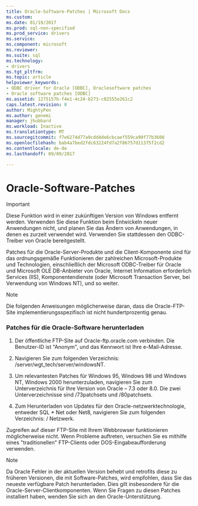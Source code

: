 ```yaml
---
title: Oracle-Software-Patches | Microsoft Docs
ms.custom: 
ms.date: 01/19/2017
ms.prod: sql-non-specified
ms.prod_service: drivers
ms.service: 
ms.component: microsoft
ms.reviewer: 
ms.suite: sql
ms.technology:
- drivers
ms.tgt_pltfrm: 
ms.topic: article
helpviewer_keywords:
- ODBC driver for Oracle [ODBC], Oraclesoftware patches
- Oracle software patches [ODBC]
ms.assetid: 1275157b-f4e1-4c24-b273-c02555e261c2
caps.latest.revision: 8
author: MightyPen
ms.author: genemi
manager: jhubbard
ms.workload: Inactive
ms.translationtype: MT
ms.sourcegitcommit: f7e6274d77a9cdd4de6cbcaef559ca99f77b3608
ms.openlocfilehash: bab4a7bed2fdc63224fd7a2f86757d11375f2cd2
ms.contentlocale: de-de
ms.lasthandoff: 09/09/2017

---
```

# <a name="oracle-software-patches"></a>Oracle-Software-Patches
> [!IMPORTANT]  
>  Diese Funktion wird in einer zukünftigen Version von Windows entfernt werden. Verwenden Sie diese Funktion beim Entwickeln neuer Anwendungen nicht, und planen Sie das Ändern von Anwendungen, in denen es zurzeit verwendet wird. Verwenden Sie stattdessen den ODBC-Treiber von Oracle bereitgestellt.  
  
 Patches für die Oracle-Server-Produkte und die Client-Komponente sind für das ordnungsgemäße Funktionieren der zahlreichen Microsoft-Produkte und Technologien, einschließlich der Microsoft ODBC-Treiber für Oracle und Microsoft OLE DB-Anbieter von Oracle, Internet Information erforderlich Services (IIS), Komponentendienste (oder Microsoft Transaction Server, bei Verwendung von Windows NT), und so weiter.  
  
> [!NOTE]  
>  Die folgenden Anweisungen möglicherweise daran, dass die Oracle-FTP-Site implementierungsspezifisch ist nicht hundertprozentig genau.  
  
### <a name="to-download-the-oracle-software-patches"></a>Patches für die Oracle-Software herunterladen  
  
1.  Der öffentliche FTP-Site auf Oracle-ftp.oracle.com verbinden. Die Benutzer-ID ist "Anonym", und das Kennwort ist Ihre e-Mail-Adresse.  
  
2.  Navigieren Sie zum folgenden Verzeichnis: /server/wgt_tech/server/windowsNT.  
  
3.  Um relevantesten Patches für Windows 95, Windows 98 und Windows NT, Windows 2000 herunterzuladen, navigieren Sie zum Unterverzeichnis für Ihre Version von Oracle – 7.3 oder 8.0. Die zwei Unterverzeichnisse sind /73patchsets und /80patchsets.  
  
4.  Zum Herunterladen von Updates für den Oracle-netzwerktechnologie, entweder SQL * Net oder Net8, navigieren Sie zum folgenden Verzeichnis: / Netzwerk.  
  
 Zugreifen auf dieser FTP-Site mit Ihrem Webbrowser funktionieren möglicherweise nicht. Wenn Probleme auftreten, versuchen Sie es mithilfe eines "traditionellen" FTP-Clients oder DOS-Eingabeaufforderung verwenden.  
  
> [!NOTE]  
>  Da Oracle Fehler in der aktuellen Version behebt und retrofits diese zu früheren Versionen, die mit Software-Patches, wird empfohlen, dass Sie das neueste verfügbare Patch herunterladen. Dies gilt insbesondere für die Oracle-Server-Clientkomponenten. Wenn Sie Fragen zu diesen Patches installiert haben, wenden Sie sich an den Oracle-Unterstützung.

